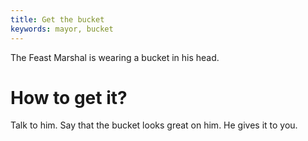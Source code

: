 ```yaml
---
title: Get the bucket
keywords: mayor, bucket
---
```


The Feast Marshal is wearing a bucket in his head.

# How to get it?
Talk to him. Say that the bucket looks great on him. He gives it to you.
